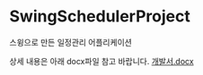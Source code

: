# SwingSchedulerProject
스윙으로 만든 일정관리 어플리케이션

상세 내용은 아래 docx파일 참고 바랍니다.
[개발서.docx](https://github.com/Curry4182/SwingSchedulerProject/files/11312956/default.docx)
